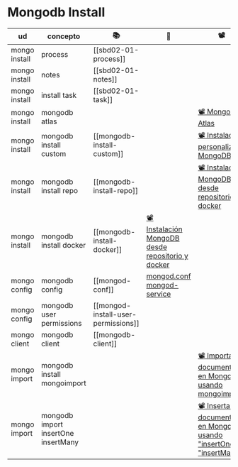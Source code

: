 <!-- cSpell:ignore mongoimport -->
<!-- markdownlint-disable MD041 -->

# Mongodb Install

| ud            | concepto                            | 📚️                                 | 📗                                                                                                    | 📽️                                                                                                                      |
| ------------- | ----------------------------------- | ----------------------------------- | ----------------------------------------------------------------------------------------------------- | ----------------------------------------------------------------------------------------------------------------------- |
| mongo install | process                             | [[sbd02-01-process]]                |                                                                                                       |                                                                                                                         |
| mongo install | notes                               | [[sbd02-01-notes]]                  |                                                                                                       |                                                                                                                         |
| mongo install | install task                        | [[sbd02-01-task]]                   |                                                                                                       |                                                                                                                         |
| mongo install | mongodb atlas                       |                                     |                                                                                                       | [📽️ MongoDB Atlas](https://youtu.be/64rzXSuWWcg?si=17LB0Hy8Cbp_dLs1)                                                    |
| mongo install | mongodb install custom              | [[mongodb-install-custom]]          |                                                                                                       | [📽️ Instalación personalizada MongoDB](https://youtu.be/iZj7sT2QxZ8?si=nyOux4M-FD2O_Qq0)                                |
| mongo install | mongodb install repo                | [[mongodb-install-repo]]            |                                                                                                       | [📽️ Instalación MongoDB desde repositorio y docker](https://youtu.be/WBySKugtoqk?si=LMxLiTdruvheCi69)                   |
| mongo install | mongodb install docker              | [[mongodb-install-docker]]          | [📽️ Instalación MongoDB desde repositorio y docker](https://youtu.be/WBySKugtoqk?si=LMxLiTdruvheCi69) |                                                                                                                         |
| mongo config  | mongodb config                      | [[mongod-conf]]                     | [mongod.conf](assets/mongod.conf.md)</br>[mongod-service](mongod-service.md)                          |                                                                                                                         |
| mongo config  | mongodb user permissions            | [[mongod-install-user-permissions]] |                                                                                                       |                                                                                                                         |
| mongo client  | mongodb client                      | [[mongodb-client]]                  |                                                                                                       |                                                                                                                         |
| mongo import  | mongodb install mongoimport         |                                     |                                                                                                       | [📽️ Importar documentos en MongoDB usando mongoimport](https://youtu.be/jLCIA5r2g?si=s5ajsnbOg4bd5g2s)                  |
| mongo import  | mongodb import insertOne insertMany |                                     |                                                                                                       | [📽️ Insertar documentos en MongoDB usando "insertOne" e "insertMany"](https://youtu.be/roJtL3SQj2U?si=0zdl9nwXv8w9927o) |
